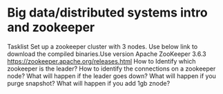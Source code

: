 # Big data/distributed systems intro and zookeeper
  Tasklist 
  Set up a zookeeper cluster with 3 nodes.
  Use below link to download the compiled binaries.Use version Apache ZooKeeper 3.6.3
  https://zookeeper.apache.org/releases.html
  How to Identify which zookeeper is the leader?
  How to identify the connections on a zookeeper node?
  What will happen if the leader goes down?
  What will happen if you purge snapshot?
  What will happen if you add 1gb znode?
